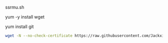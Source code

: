 ssrmu.sh

yum -y install wget

yum install git

``` bash
wget -N --no-check-certificate https://raw.githubusercontent.com/Jackxiachn/whosyourdaddy/master/ssrmu.sh && chmod +x ssrmu.sh && bash ssrmu.shssrmu.shssrmu.sh
```
